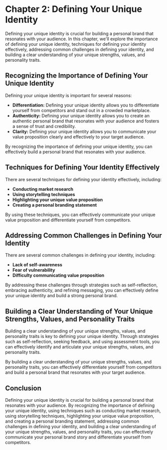 Chapter 2: Defining Your Unique Identity
========================================

Defining your unique identity is crucial for building a personal brand that resonates with your audience. In this chapter, we'll explore the importance of defining your unique identity, techniques for defining your identity effectively, addressing common challenges in defining your identity, and building a clear understanding of your unique strengths, values, and personality traits.

Recognizing the Importance of Defining Your Unique Identity
-----------------------------------------------------------

Defining your unique identity is important for several reasons:

* **Differentiation:** Defining your unique identity allows you to differentiate yourself from competitors and stand out in a crowded marketplace.
* **Authenticity:** Defining your unique identity allows you to create an authentic personal brand that resonates with your audience and fosters a sense of trust and credibility.
* **Clarity:** Defining your unique identity allows you to communicate your value proposition clearly and effectively to your target audience.

By recognizing the importance of defining your unique identity, you can effectively build a personal brand that resonates with your audience.

Techniques for Defining Your Identity Effectively
-------------------------------------------------

There are several techniques for defining your identity effectively, including:

* **Conducting market research**
* **Using storytelling techniques**
* **Highlighting your unique value proposition**
* **Creating a personal branding statement**

By using these techniques, you can effectively communicate your unique value proposition and differentiate yourself from competitors.

Addressing Common Challenges in Defining Your Identity
------------------------------------------------------

There are several common challenges in defining your identity, including:

* **Lack of self-awareness**
* **Fear of vulnerability**
* **Difficulty communicating value proposition**

By addressing these challenges through strategies such as self-reflection, embracing authenticity, and refining messaging, you can effectively define your unique identity and build a strong personal brand.

Building a Clear Understanding of Your Unique Strengths, Values, and Personality Traits
---------------------------------------------------------------------------------------

Building a clear understanding of your unique strengths, values, and personality traits is key to defining your unique identity. Through strategies such as self-reflection, seeking feedback, and using assessment tools, you can effectively identify and articulate your unique strengths, values, and personality traits.

By building a clear understanding of your unique strengths, values, and personality traits, you can effectively differentiate yourself from competitors and build a personal brand that resonates with your target audience.

Conclusion
----------

Defining your unique identity is crucial for building a personal brand that resonates with your audience. By recognizing the importance of defining your unique identity, using techniques such as conducting market research, using storytelling techniques, highlighting your unique value proposition, and creating a personal branding statement, addressing common challenges in defining your identity, and building a clear understanding of your unique strengths, values, and personality traits, you can effectively communicate your personal brand story and differentiate yourself from competitors.
